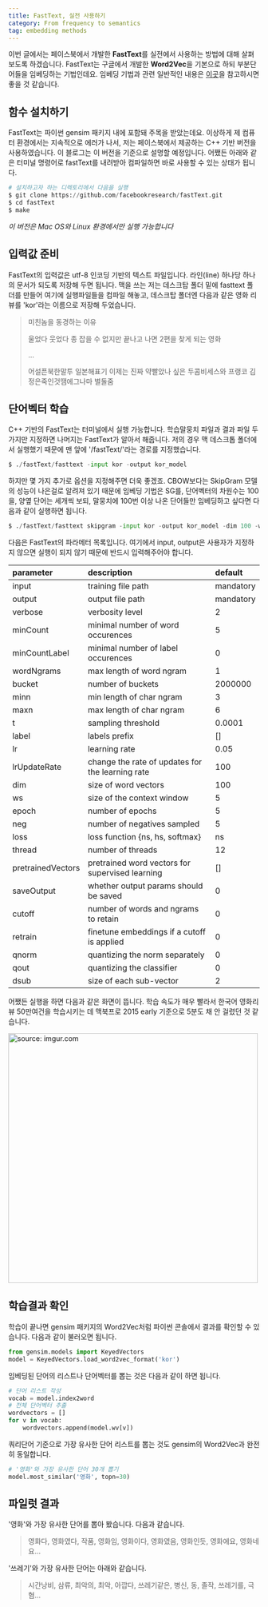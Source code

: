 ```yaml
---
title: FastText, 실전 사용하기
category: From frequency to semantics
tag: embedding methods
---
```


이번 글에서는 페이스북에서 개발한 **FastText**를 실전에서 사용하는 방법에 대해 살펴보도록 하겠습니다. FastText는 구글에서 개발한 **Word2Vec**을 기본으로 하되 부분단어들을 임베딩하는 기법인데요. 임베딩 기법과 관련 일반적인 내용은 [이곳](https://ratsgo.github.io/from%20frequency%20to%20semantics/2017/03/11/embedding/)을 참고하시면 좋을 것 같습니다.



## 함수 설치하기

FastText는 파이썬 gensim 패키지 내에 포함돼 주목을 받았는데요. 이상하게 제 컴퓨터 환경에서는 지속적으로 에러가 나서, 저는 페이스북에서 제공하는 C++ 기반 버전을 사용하였습니다. 이 블로그는 이 버전을 기준으로 설명할 예정입니다. 어쨌든 아래와 같은 터미널 명령어로 fastText를 내려받아 컴파일하면 바로 사용할 수 있는 상태가 됩니다.

```python
# 설치하고자 하는 디렉토리에서 다음을 실행
$ git clone https://github.com/facebookresearch/fastText.git
$ cd fastText
$ make
```

*이 버전은 Mac OS와 Linux 환경에서만 실행 가능합니다*



## 입력값 준비

FastText의 입력값은 utf-8 인코딩 기반의 텍스트 파일입니다. 라인(line) 하나당 하나의 문서가 되도록 저장해 두면 됩니다. 맥을 쓰는 저는 데스크탑 폴더 밑에 fasttext 폴더를 만들어 여기에 실행파일들을 컴파일 해놓고, 데스크탑 폴더엔 다음과 같은 영화 리뷰를 'kor'라는 이름으로 저장해 두었습니다.

> 미친놈을 동경하는 이유
>
> 울었다 웃었다 종 잡을 수 없지만 끝나고 나면 2편을 찾게 되는 영화
>
> ...
>
> 어설픈북한말투 일본해표기 이제는 진짜 약빨았나 싶은 두콤비세스와 프랭코 김정은죽인것땜에그나마 별둘줌



## 단어벡터 학습

C++ 기반의 FastText는 터미널에서 실행 가능합니다. 학습말뭉치 파일과 결과 파일 두 가지만 지정하면 나머지는 FastText가 알아서 해줍니다. 저의 경우 맥 데스크톱 폴더에서 실행했기 때문에 맨 앞에 '/fastText/'라는 경로를 지정했습니다.

```python
$ ./fastText/fasttext -input kor -output kor_model
```

하지만 몇 가지 추가로 옵션을 지정해주면 더욱 좋겠죠. CBOW보다는 SkipGram 모델의 성능이 나은걸로 알려져 있기 때문에 임베딩 기법은 SG를, 단어벡터의 차원수는 100을, 양옆 단어는 세개씩 보되, 말뭉치에 100번 이상 나온 단어들만 임베딩하고 싶다면 다음과 같이 실행하면 됩니다.

```python
$ ./fastText/fasttext skipgram -input kor -output kor_model -dim 100 -ws 3 -minCount 100
```

다음은 FastText의 파라메터 목록입니다. 여기에서 input, output은 사용자가 지정하지 않으면 실행이 되지 않기 때문에 반드시 입력해주어야 합니다.

| parameter         | description                              | default   |
| :---------------- | :--------------------------------------- | :-------- |
| input             | training file path                       | mandatory |
| output            | output file path                         | mandatory |
| verbose           | verbosity level                          | 2         |
| minCount          | minimal number of word occurences        | 5         |
| minCountLabel     | minimal number of label occurences       | 0         |
| wordNgrams        | max length of word ngram                 | 1         |
| bucket            | number of buckets                        | 2000000   |
| minn              | min length of char ngram                 | 3         |
| maxn              | max length of char ngram                 | 6         |
| t                 | sampling threshold                       | 0.0001    |
| label             | labels prefix                            | []        |
| lr                | learning rate                            | 0.05      |
| lrUpdateRate      | change the rate of updates for the learning rate | 100       |
| dim               | size of word vectors                     | 100       |
| ws                | size of the context window               | 5         |
| epoch             | number of epochs                         | 5         |
| neg               | number of negatives sampled              | 5         |
| loss              | loss function {ns, hs, softmax}          | ns        |
| thread            | number of threads                        | 12        |
| pretrainedVectors | pretrained word vectors for supervised learning | []        |
| saveOutput        | whether output params should be saved    | 0         |
| cutoff            | number of words and ngrams to retain     | 0         |
| retrain           | finetune embeddings if a cutoff is applied | 0         |
| qnorm             | quantizing the norm separately           | 0         |
| qout              | quantizing the classifier                | 0         |
| dsub              | size of each sub-vector                  | 2         |

어쨌든 실행을 하면 다음과 같은 화면이 뜹니다. 학습 속도가 매우 빨라서 한국어 영화리뷰 50만여건을 학습시키는 데 맥북프로 2015 early 기준으로 5분도 채 안 걸렸던 것 같습니다.

<a href="http://imgur.com/ahIQ6PW"><img src="http://i.imgur.com/ahIQ6PW.png" width="500px" title="source: imgur.com" /></a>





## 학습결과 확인

학습이 끝나면 gensim 패키지의 Word2Vec처럼 파이썬 콘솔에서 결과를 확인할 수 있습니다. 다음과 같이 불러오면 됩니다.

```python
from gensim.models import KeyedVectors
model = KeyedVectors.load_word2vec_format('kor')
```

임베딩된 단어의 리스트나 단어벡터를 뽑는 것은 다음과 같이 하면 됩니다.

```python
# 단어 리스트 작성
vocab = model.index2word
# 전체 단어벡터 추출
wordvectors = []
for v in vocab:
	wordvectors.append(model.wv[v])
```

쿼리단어 기준으로 가장 유사한 단어 리스트를 뽑는 것도 gensim의 Word2Vec과 완전히 동일합니다.

```python
# '영화'와 가장 유사한 단어 30개 뽑기
model.most_similar('영화', topn=30)
```





## 파일럿 결과

'영화'와 가장 유사한 단어를 뽑아 봤습니다. 다음과 같습니다.

> 영화다, 영화였다, 작품, 영화임, 영화이다, 영화였음, 영화인듯, 영화에요, 영화네요...

'쓰레기'와 가장 유사한 단어는 아래와 같습니다.

> 시간낭비, 삼류, 최악의, 최악, 아깝다, 쓰레기같은, 병신, 동, 졸작, 쓰레기를, 극혐...